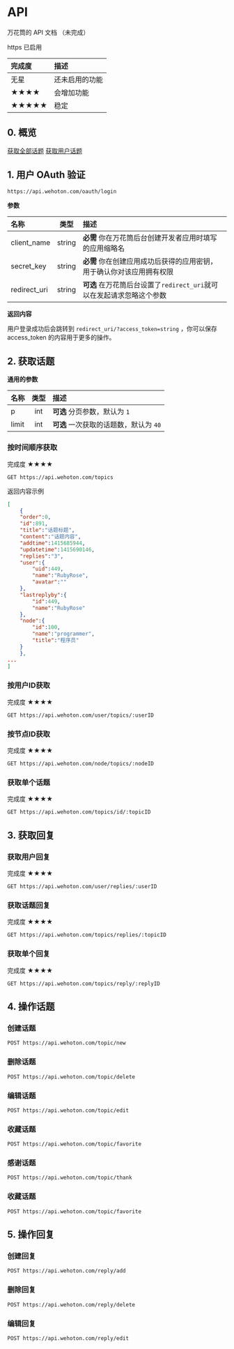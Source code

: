 # API

万花筒的 API 文档 （未完成）

https 已启用

| 完成度  | 描述  |
| :---- |:-----|
|无星|还未启用的功能|
|★★★★|会增加功能|
|★★★★★|稳定|

## 0. 概览

[获取全部话题](#user-content-按时间顺序获取) [获取用户话题](user-content-获取用户话题)

## 1. 用户 OAuth 验证

`https://api.wehoton.com/oauth/login`

**参数**

| 名称  | 类型  | 描述 |
| :---- |:-----:| :----|
| client_name| string |**必需** 你在万花筒后台创建开发者应用时填写的应用缩略名
| secret_key | string | **必需** 你在创建应用成功后获得的应用密钥，用于确认你对该应用拥有权限 |
| redirect_uri | string | **可选** 在万花筒后台设置了`redirect_uri`就可以在发起请求忽略这个参数|

**返回内容**

用户登录成功后会跳转到 `redirect_uri/?access_token=string` ，你可以保存 access_token 的内容用于更多的操作。

## 2. 获取话题

**通用的参数** 

| 名称  | 类型  | 描述 |
| :---- |:-----:| :----|
| p | int | **可选** 分页参数，默认为 `1`|
| limit | int | **可选** 一次获取的话题数，默认为 `40` |


### 按时间顺序获取 

完成度 ★★★★

`GET https://api.wehoton.com/topics`

返回内容示例

```json
[
    {
    "order":0,
    "id":891,
    "title":"话题标题",
    "content":"话题内容",
    "addtime":1415685944,
    "updatetime":1415690146,
    "replies":"3",
    "user":{
        "uid":449,
        "name":"RubyRose",
        "avatar":""
    },
    "lastreplyby":{
        "id":449,
        "name":"RubyRose"
    },
    "node":{
        "id":100,
        "name":"programmer",
        "title":"程序员"
    }
    },
...
]
```

### 按用户ID获取

完成度 ★★★★

`GET https://api.wehoton.com/user/topics/:userID`

### 按节点ID获取

完成度 ★★★★

`GET https://api.wehoton.com/node/topics/:nodeID`

### 获取单个话题

完成度 ★★★★

`GET https://api.wehoton.com/topics/id/:topicID`

## 3. 获取回复

### 获取用户回复

完成度 ★★★★

`GET https://api.wehoton.com/user/replies/:userID`

### 获取话题回复

完成度 ★★★★

`GET https://api.wehoton.com/topics/replies/:topicID`

### 获取单个回复

完成度 ★★★★

`GET https://api.wehoton.com/topics/reply/:replyID`

## 4. 操作话题

### 创建话题

`POST https://api.wehoton.com/topic/new`

### 删除话题

`POST https://api.wehoton.com/topic/delete`

### 编辑话题

`POST https://api.wehoton.com/topic/edit`

### 收藏话题

`POST https://api.wehoton.com/topic/favorite`

### 感谢话题

`POST https://api.wehoton.com/topic/thank`

### 收藏话题

`POST https://api.wehoton.com/topic/favorite`

## 5. 操作回复

### 创建回复

`POST https://api.wehoton.com/reply/add`

### 删除回复

`POST https://api.wehoton.com/reply/delete`

### 编辑回复

`POST https://api.wehoton.com/reply/edit`

